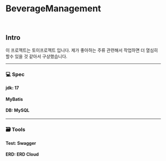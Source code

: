 # BeverageManagement
<br>

## Intro
이 프로젝트는 토이프로젝트 입니다.
제가 좋아하는 주류 관련해서 작업하면 더 열심히 할수 있을 것 같아서 구상했습니다.
<br>
<hr>

### :computer: Spec
#### jdk: 17
#### MyBatis
#### DB: MySQL

<hr>

### 🗃️ Tools
#### Test: Swagger
#### ERD: ERD Cloud

